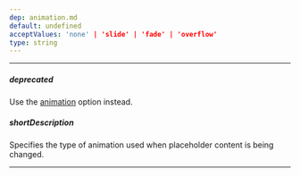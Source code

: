 ```yaml
---
dep: animation.md
default: undefined
acceptValues: 'none' | 'slide' | 'fade' | 'overflow'
type: string
---
```

---
##### deprecated
Use the [animation]({basewidgetpath}/Configuration/#animation) option instead.

##### shortDescription
Specifies the type of animation used when placeholder content is being changed.

---
